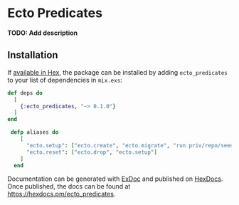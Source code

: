 # Ecto Predicates

**TODO: Add description**

## Installation

If [available in Hex](https://hex.pm/docs/publish), the package can be installed
by adding `ecto_predicates` to your list of dependencies in `mix.exs`:

```elixir
def deps do
  [
    {:ecto_predicates, "~> 0.1.0"}
  ]
end

 defp aliases do
    [
      "ecto.setup": ["ecto.create", "ecto.migrate", "run priv/repo/seeds.exs"],
      "ecto.reset": ["ecto.drop", "ecto.setup"]
    ]
  end
```

Documentation can be generated with [ExDoc](https://github.com/elixir-lang/ex_doc)
and published on [HexDocs](https://hexdocs.pm). Once published, the docs can
be found at <https://hexdocs.pm/ecto_predicates>.
